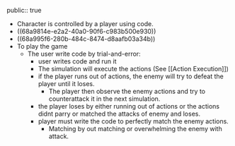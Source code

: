 public:: true

- Character is controlled by a player using code.
- ((68a9814e-e2a2-40a0-90f6-c983b500e930))
- ((68a995f6-280b-484c-8474-d8aafb03a34b))
- To play the game
	- The user write code by trial-and-error:
		- user writes code and run it
		- The simulation will execute the actions (See [[Action Execution]])
		- if the player runs out of actions, the enemy will try to defeat the player until it loses.
			- The player then observe the enemy actions and try to counterattack it in the next simulation.
		- the player loses by either running out of actions or the actions didnt parry or matched the attacks of enemy and loses.
		- player must write the code to perfectly match the enemy actions.
			- Matching by out matching or overwhelming the enemy with attack.
